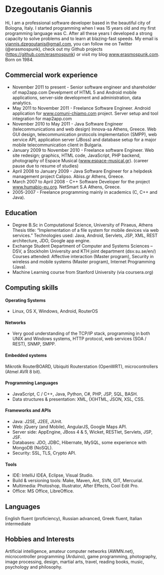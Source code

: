 # Dzegoutanis Giannis
Hi, I am a professional software developer based in the beautiful city of Bologna, Italy. I started programming when I was 15 years old and my first programming language was C. After all these years I developed a strong capacity to solve problems and to learn at blazing-fast speeds. My email is yiannis.dzegoutanis@gmail.com, you can follow me on Twitter (@erasmospunk), check out my Github projects (https://github.com/erasmospunk) or visit my blog www.erasmospunk.com. Born on 1984.

## Commercial work experience
- November 2011 to present - Senior software engineer and shareholder of map2app.com
Develpment of HTML 5 and Android mobile applications, server-side development and administration, data analytics.
- May 2011 to November 2011 - Freelance Software Engineer. Android application for www.comuni-chiamo.com project. Server setup and tool integration for map2app.com
- November 2010 to May 2011 - Java Software Engineer (telecommunications and web design) Innova-sa Athens, Greece. Web GUI design, telecommunication protocols implementation (SMPP), web service API, application server (JBoss) and database setup for a major mobile telecommunication client in Bulgaria.
- January 2009 to November 2010 - Freelance software Engineer. Web site redesign; graphics, HTML code, JavaScript, PHP backend, photography of Espace Musical (www.espace-musical.gr).
(career pause due to resume of studies)
- April 2008 to January 2009 - Java Software Engineer for a helpdesk management project Calipso. Abiss.gr Athens, Greece.
- March 2007 to April 2008 - C++ Software Developer for the project www.humabio-eu.org. NetSmart S.A Athens, Greece.
- 2005-2007 - Freelance programming mainly in academics (C, C++ and Java).

## Education
- Degree B.Sc in Computational Science, University of Piraeus, Athens
Thesis title: “Implementation of a file system for mobile devices via web services.” Technologies used: Java, Android, Servlets, JSP, XML, REST architecture, JDO, Google app engine.
- Exchange Student Department of Computer and Systems Sciences – DSV, a Stockholm University and KTH joint department (dsv.su.se/en/)
Courses attended:  Affective interaction (Master program), Security in wireless and mobile systems (Master program), Internet Programming (Java).
- Machine Learning course from Stanford University (via coursera.org)

## Computing skills

#### Operating Systems
- Linux, OS X, Windows, Android, RouterOS

#### Networks
- Very good understanding of the TCP/IP stack, programming in both UNIX and Windows systems, HTTP protocol, web services (SOA / REST), SNMP, SMPP.

#### Embedded systems
Mikrotik RouterBOARD, Ubiquiti Routerstation (OpenWRT), microcontrollers (Atmel AVR 8 bit).

#### Programming Languages
- JavaScript, C / C++, Java, Python, C#, PHP, JSP, SQL, BASH.
- Data structures & presentation: XML, (X)HTML, JSON, XSL, CSS.

#### Frameworks and APIs
- Java: J2SE, J2EE, JUnit.
- Web: jQuery (and Mobile), AngularJS, Google Maps API.
- Server side: AppEngine, JBoss 4 & 5, Wicket, RESTlet, Servlets, JSP, JSF.
- Databases: JDO, JDBC, Hibernate, MySQL, some experience with MongoDB (NoSQL).
- Security: SSL, TLS, Crypto API.

#### Tools
- IDE: IntelliJ IDEA, Eclipse, Visual Studio.
- Build & versioning tools: Make, Maven, Ant, SVN, GIT, Mercurial.
- Multimedia: Photoshop, Illustrator, After Effects, Cool Edit Pro.
- Office: MS Office, LibreOffice.

## Languages
English fluent (proficiency), Russian advanced, Greek fluent, Italian intermediate

## Hobbies and Interests
Artificial intelligence, amateur computer networks (AWMN.net), microcontroller programming (Arduino), game programming, photography, image processing, design, martial arts, travel, reading books, music, psychology and philosophy.
